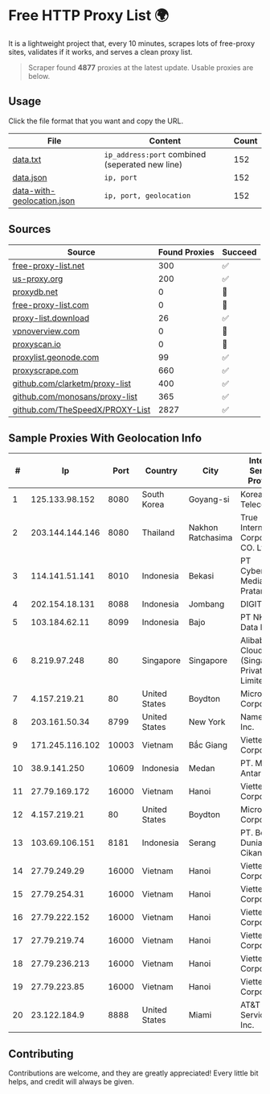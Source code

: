 
# Free HTTP Proxy List 🌍

It is a lightweight project that, every 10 minutes, scrapes lots of free-proxy sites, validates if it works, and serves a clean proxy list.


> Scraper found **4877** proxies at the latest update. Usable proxies are below.

## Usage

Click the file format that you want and copy the URL.


|File|Content|Count|
|----|-------|-----|
|[data.txt](https://raw.githubusercontent.com/themiralay/Proxy-List-World/master/data.txt)|`ip_address:port` combined (seperated new line)|152|
|[data.json](https://raw.githubusercontent.com/themiralay/Proxy-List-World/master/data.json)|`ip, port`|152|
|[data-with-geolocation.json](https://raw.githubusercontent.com/themiralay/Proxy-List-World/master/data-with-geolocation.json)|`ip, port, geolocation`|152|

## Sources

|Source|Found Proxies|Succeed|
|------|-------------|-------|
|[free-proxy-list.net](https://free-proxy-list.net)|300|✅|
|[us-proxy.org](https://www.us-proxy.org)|200|✅|
|[proxydb.net](http://proxydb.net)|0|🚫|
|[free-proxy-list.com](https://free-proxy-list.com/?page=&port=&type%5B%5D=http&type%5B%5D=https&up_time=0&search=Search)|0|🚫|
|[proxy-list.download](https://www.proxy-list.download/HTTP)|26|✅|
|[vpnoverview.com](https://vpnoverview.com/privacy/anonymous-browsing/free-proxy-servers)|0|🚫|
|[proxyscan.io](https://www.proxyscan.io)|0|🚫|
|[proxylist.geonode.com](https://proxylist.geonode.com/api/proxy-list?limit=300&page=1&sort_by=lastChecked&sort_type=desc&protocols=http,https)|99|✅|
|[proxyscrape.com](https://api.proxyscrape.com/v2/?request=displayproxies&protocol=http&timeout=10000&country=all&ssl=all&anonymity=all)|660|✅|
|[github.com/clarketm/proxy-list](https://raw.githubusercontent.com/clarketm/proxy-list/master/proxy-list-raw.txt)|400|✅|
|[github.com/monosans/proxy-list](https://raw.githubusercontent.com/monosans/proxy-list/main/proxies/http.txt)|365|✅|
|[github.com/TheSpeedX/PROXY-List](https://raw.githubusercontent.com/TheSpeedX/PROXY-List/master/http.txt)|2827|✅|


## Sample Proxies With Geolocation Info

|#|Ip|Port|Country|City|Internet Service Provider|
|-|--|----|-------|----|-------------------------|
|1|125.133.98.152|8080|South Korea|Goyang-si|Korea Telecom|
|2|203.144.144.146|8080|Thailand|Nakhon Ratchasima|True Internet Corporation CO. Ltd.|
|3|114.141.51.141|8010|Indonesia|Bekasi|PT Cyberplus Media Pratama|
|4|202.154.18.131|8088|Indonesia|Jombang|DIGITNET|
|5|103.184.62.11|8099|Indonesia|Bajo|PT NKNET Data Media|
|6|8.219.97.248|80|Singapore|Singapore|Alibaba Cloud (Singapore) Private Limited|
|7|4.157.219.21|80|United States|Boydton|Microsoft Corporation|
|8|203.161.50.34|8799|United States|New York|Namecheap, Inc.|
|9|171.245.116.102|10003|Vietnam|Bắc Giang|Viettel Corporation|
|10|38.9.141.250|10609|Indonesia|Medan|PT. Media Antar Nusa|
|11|27.79.169.172|16000|Vietnam|Hanoi|Viettel Corporation|
|12|4.157.219.21|80|United States|Boydton|Microsoft Corporation|
|13|103.69.106.151|8181|Indonesia|Serang|PT. Berkat Dunia Digital Cikande|
|14|27.79.249.29|16000|Vietnam|Hanoi|Viettel Corporation|
|15|27.79.254.31|16000|Vietnam|Hanoi|Viettel Corporation|
|16|27.79.222.152|16000|Vietnam|Hanoi|Viettel Corporation|
|17|27.79.219.74|16000|Vietnam|Hanoi|Viettel Corporation|
|18|27.79.236.213|16000|Vietnam|Hanoi|Viettel Corporation|
|19|27.79.223.85|16000|Vietnam|Hanoi|Viettel Corporation|
|20|23.122.184.9|8888|United States|Miami|AT&T Services, Inc.|



## Contributing

Contributions are welcome, and they are greatly appreciated! Every
little bit helps, and credit will always be given.

